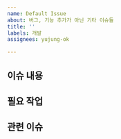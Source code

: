 ```yaml
---
name: Default Issue
about: 버그, 기능 추가가 아닌 기타 이슈들
title: ''
labels: 개발
assignees: yujung-ok

---
```


## 이슈 내용

## 필요 작업

## 관련 이슈
